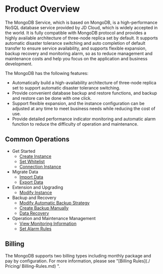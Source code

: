# Product Overview


The MongoDB Service, which is based on MongoDB, is a high-performance NoSQL database service provided by JD Cloud, which is widely accepted in the world. It is fully compatible with MongoDB protocol and provides a highly available architecture of three-node replica set by default. It supports automatic disaster tolerance switching and auto completion of default transfer to ensure service availability, and supports flexible expansion, backup recovery and monitoring alarm, so as to reduce management and maintenance costs and help you focus on the application and business development.

The MongoDB has the following features:

* Automatically build a high-availability architecture of three-node replica set to support automatic disaster tolerance switching.
* Provide convenient database backup and restore functions, and backup and restore can be done with one click.
* Support flexible expansion, and the instance configuration can be adjusted at any time to meet business needs while reducing the cost of use.
* Provide detailed performance indicator monitoring and automatic alarm function to reduce the difficulty of operation and maintenance.

## Common Operations

- Get Started
	- [Create Instance](../Getting-Started/Create-Instance.md)
	- [Set Whitelist](../Getting-Started/Set-Whitelist.md)
	- [Connection Instance](../Getting-Started/Connect-Instance.md)
- Migrate Data
	- [Import Data](../Getting-Started/Import-Data.md)
	- [Export Data](../Getting-Started/Export-Data.md)
- Extension and Upgrading
	- [Modify Instance](../Operation-Guide/Instance-Management/Modify-Instance-Spec.md)
- Backup and Recovery
	- [Modify Automatic Backup Strategy](../Operation-Guide/Backup/Modify-Backup-Policy.md)
	- [Create Backup Manually](../Operation-Guide/Backup/Create-Backup.md)
	- [Data Recovery](../Operation-Guide/Backup/Restore-Instance.md)
- Operation and Maintenance Management
	- [View Monitoring Information](../Operation-Guide/Monitoring/Monitoring.md)
	- [Set Alarm Rules](../Operation-Guide/Monitoring/Alarm-Rules.md)

## Billing
The MongoDB supports two billing types including monthly package and pay by configuration. For more information, please see "[Billing Rules](./ Pricing/ Billing-Rules.md) ".
